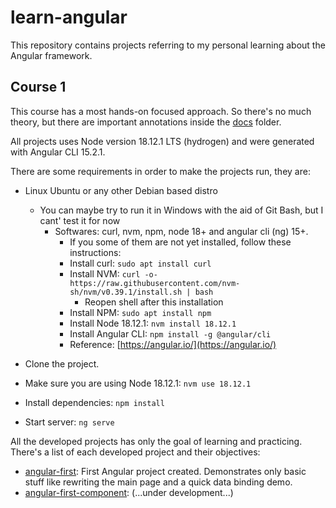 # learn-angular

This repository contains projects referring to my personal learning about the Angular framework.

## Course 1

This course has a most hands-on focused approach. So there's no much theory, but there are important annotations inside the [docs](./docs/) folder.

All projects uses Node version 18.12.1 LTS (hydrogen) and were generated with Angular CLI 15.2.1.

There are some requirements in order to make the projects run, they are:

- Linux Ubuntu or any other Debian based distro
  - You can maybe try to run it in Windows with the aid of Git Bash, but I cant' test it for now
    - Softwares: curl, nvm, npm, node 18+ and angular cli (ng) 15+.
      - If you some of them are not yet installed, follow these instructions:
      - Install curl: `sudo apt install curl`
      - Install NVM: `curl -o- https://raw.githubusercontent.com/nvm-sh/nvm/v0.39.1/install.sh | bash`
        - Reopen shell after this installation
      - Install NPM: `sudo apt install npm`
      - Install Node 18.12.1: `nvm install 18.12.1`
      - Install Angular CLI: `npm install -g @angular/cli`
      - Reference: [https://angular.io/](https://angular.io/)

- Clone the project.
- Make sure you are using Node 18.12.1: `nvm use 18.12.1`
- Install dependencies: `npm install`
- Start server: `ng serve`

All the developed projects has only the goal of learning and practicing. There's a list of each developed project and their objectives:

- [angular-first](./angular-first/): First Angular project created. Demonstrates only basic stuff like rewriting the main page and a quick data binding demo.
- [angular-first-component](./angular-first-component/): (...under development...)
